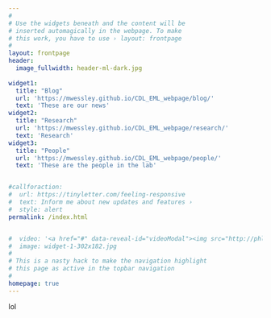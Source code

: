 ```yaml
---
#
# Use the widgets beneath and the content will be
# inserted automagically in the webpage. To make
# this work, you have to use › layout: frontpage
#
layout: frontpage
header:
  image_fullwidth: header-ml-dark.jpg
  
widget1:
  title: "Blog"
  url: 'https://mwessley.github.io/CDL_EML_webpage/blog/'
  text: 'These are our news'
widget2:
  title: "Research"
  url: 'https://mwessley.github.io/CDL_EML_webpage/research/'
  text: 'Research'
widget3:
  title: "People"
  url: 'https://mwessley.github.io/CDL_EML_webpage/people/'
  text: 'These are the people in the lab'


#callforaction:
#  url: https://tinyletter.com/feeling-responsive
#  text: Inform me about new updates and features ›
#  style: alert
permalink: /index.html


#  video: '<a href="#" data-reveal-id="videoModal"><img src="http://phlow.github.io/feeling-responsive/images/start-video-feeling-responsive-302x182.jpg" width="302" height="182" alt=""/></a>'
#  image: widget-1-302x182.jpg
#
# This is a nasty hack to make the navigation highlight
# this page as active in the topbar navigation
#
homepage: true
---
```


lol